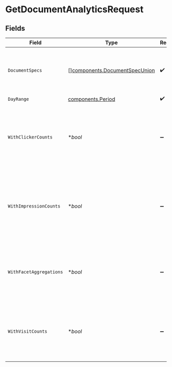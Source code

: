 # GetDocumentAnalyticsRequest


## Fields

| Field                                                                                                            | Type                                                                                                             | Required                                                                                                         | Description                                                                                                      |
| ---------------------------------------------------------------------------------------------------------------- | ---------------------------------------------------------------------------------------------------------------- | ---------------------------------------------------------------------------------------------------------------- | ---------------------------------------------------------------------------------------------------------------- |
| `DocumentSpecs`                                                                                                  | [][components.DocumentSpecUnion](../../models/components/documentspecunion.md)                                   | :heavy_check_mark:                                                                                               | The specification for the documents for which analytics will be retrieved.                                       |
| `DayRange`                                                                                                       | [components.Period](../../models/components/period.md)                                                           | :heavy_check_mark:                                                                                               | N/A                                                                                                              |
| `WithClickerCounts`                                                                                              | **bool*                                                                                                          | :heavy_minus_sign:                                                                                               | Whether response should include click information or not. Default is to not include click information.           |
| `WithImpressionCounts`                                                                                           | **bool*                                                                                                          | :heavy_minus_sign:                                                                                               | Whether response should include impression information or not. Default is to not include impression information. |
| `WithFacetAggregations`                                                                                          | **bool*                                                                                                          | :heavy_minus_sign:                                                                                               | Whether the results will include aggregate counts/info for facets like location, department, etc.                |
| `WithVisitCounts`                                                                                                | **bool*                                                                                                          | :heavy_minus_sign:                                                                                               | Whether response should include visit counts or not. Default is to return only visitor counts.                   |